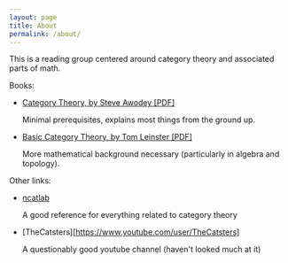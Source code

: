 ```yaml
---
layout: page
title: About
permalink: /about/
---
```


This is a reading group centered around category theory and associated parts of math.

Books:

- [Category Theory, by Steve Awodey [PDF]](https://people.mpi-sws.org/~dreyer/courses/catlogic/awodey.pdf)
  
  Minimal prerequisites, explains most things from the ground up.

- [Basic Category Theory, by Tom Leinster [PDF]](https://arxiv.org/pdf/1612.09375v1)

  More mathematical background necessary (particularly in algebra and topology).
  
Other links:

- [ncatlab](https://ncatlab.org)

  A good reference for everything related to category theory

- [TheCatsters][https://www.youtube.com/user/TheCatsters]

  A questionably good youtube channel (haven't looked much at it)
